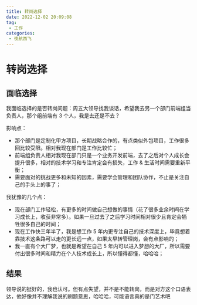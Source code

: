 ```yaml
---
title: 转岗选择
date: 2022-12-02 20:09:08
tag:
 - 工作
categories:
 - 夜航西飞
---
```

# 转岗选择
## 面临选择
我面临选择的是否转岗问题：周五大领导找我谈话，希望我去另一个部门前端组当负责人，那个组前端有 3 个人，我是去还是不去？

影响点：
- 那个部门是定制化甲方项目，长期战略合作的，有点类似外包项目，工作很多回比较受限。相对我现在部门是工作比较忙；
- 前端组负责人相对我现在部门只是一个业务开发前端，去了之后对个人成长会提升很多，相对的技术学习和专注肯定会有损失，工作 & 生活时间需要重新平衡；
- 需要面对的挑战更多和未知的因素，需要学会管理和团队协作，不止是关注自己的手头上的事了；

我犹豫的几个点：
- 现在部门工作轻松，有更多的时间做自己想做的事情（花了很多业余时间在学习成长上，收获非常多）。如果一旦过去了之后学习时间相对很少且肯定会牺牲很多自己的时间；
- 现在工作快三年半了，我是想工作 5 年内更专注自己的技术深度上，毕竟想着靠技术这条路可以走的更长远一点，如果太早转管理岗，会有点影响的；
- 我一直有个大厂梦，也就是希望在自己 5 年内可以进入梦想的大厂，所以需要付出很多时间和精力在个人技术成长上，所以懂得都懂，哈哈哈；

## 结果
<CustomImage src='/random-thought/2022/zhuangang.png' />

领导说的挺好的，我也认可。但有点失望，并不是不能转岗，而是对方这个口语表达，他好像并不理解我说的刷题意思，哈哈哈，可能语言真的是门艺术吧
